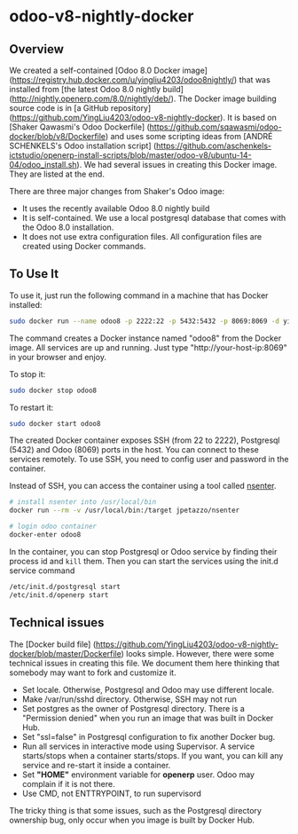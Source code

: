 odoo-v8-nightly-docker
======================

## Overview
We created a self-contained [Odoo 8.0 Docker image]
(https://registry.hub.docker.com/u/yingliu4203/odoo8nightly/) that 
was installed from [the latest Odoo 8.0 nightly build] 
(http://nightly.openerp.com/8.0/nightly/deb/). 
The Docker image building source code is in [a GitHub repository]
(https://github.com/YingLiu4203/odoo-v8-nightly-docker). It is based on 
[Shaker Qawasmi's Odoo Dockerfile]
(https://github.com/sqawasmi/odoo-docker/blob/v8/Dockerfile) 
and uses some scripting ideas from 
[ANDRÉ SCHENKELS's Odoo installation script] 
(https://github.com/aschenkels-ictstudio/openerp-install-scripts/blob/master/odoo-v8/ubuntu-14-04/odoo_install.sh). 
We had several issues in creating this Docker image. 
They are listed at the end. 

There are three major changes from Shaker's Odoo image:  

* It uses the recently available Odoo 8.0 nightly build
* It is self-contained. We use a local postgresql database that 
comes with the Odoo 8.0 installation.
* It does not use extra configuration files. All configuration files 
are created using Docker commands.

## To Use It
To use it, just run the following command 
in a machine that has Docker installed:

```bash
sudo docker run --name odoo8 -p 2222:22 -p 5432:5432 -p 8069:8069 -d yingliu4203/odoo8nightly
```

The command creates a Docker instance named "odoo8" from the 
Docker image. All services are up and running. Just type 
"http://your-host-ip:8069" in your browser and enjoy. 

To stop it:

```bash
sudo docker stop odoo8
```

To restart it:

```bash
sudo docker start odoo8
```

The created Docker container exposes SSH (from 22 to 2222), 
Postgresql (5432) and Odoo (8069) ports in the host. 
You can connect to these services remotely.
To use SSH, you need to config user and password in the container.

Instead of SSH, you can access the container using a tool called
[nsenter](https://github.com/jpetazzo/nsenter).

```bash
# install nsenter into /usr/local/bin
docker run --rm -v /usr/local/bin:/target jpetazzo/nsenter

# login odoo container
docker-enter odoo8
```

In the container, you can stop Postgresql or Odoo service
by finding their process id and `kill`  them.
Then you can start the services using the init.d service command

```bash
/etc/init.d/postgresql start
/etc/init.d/openerp start
```

## Technical issues 

The [Docker build file] 
(https://github.com/YingLiu4203/odoo-v8-nightly-docker/blob/master/Dockerfile)
looks simple. However, there were some technical issues in creating
this file. We document them here thinking that somebody may want
to fork and customize it.  

* Set locale. Otherwise, Postgresql and Odoo may use different locale.
* Make /var/run/sshd directory. Otherwise, SSH may not run
* Set postgres as the owner of Postgresql directory. There is a 
"Permission denied" when you run an image that was built in Docker Hub.
* Set "ssl=false" in Postgresql configuration to fix another Docker bug.  
* Run all services in interactive mode using Supervisor. 
A service starts/stops when a container starts/stops. If you want,
you can kill any service and re-start it inside a container.
* Set **"HOME"** environment variable for **openerp** user. Odoo may
complain if it is not there. 
* Use CMD, not ENTTRYPOINT, to run supervisord

The tricky thing is that some issues, such as the Postgresql directory
ownership bug, only occur when you image is built by Docker Hub. 
